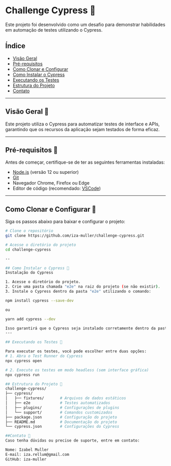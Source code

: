 # Challenge Cypress 🚀
Este projeto foi desenvolvido como um desafio para demonstrar habilidades em automação de testes utilizando o Cypress.

## Índice
- [Visão Geral](#visão-geral)
- [Pré-requisitos](#pré-requisitos)
- [Como Clonar e Configurar](#como-clonar-e-configurar)
- [Como Instalar o Cypress](#como-instalar-o-cypress)
- [Executando os Testes](#executando-os-testes)
- [Estrutura do Projeto](#estrutura-do-projeto)
- [Contato](#contato)

---

## Visão Geral 🚀
Este projeto utiliza o Cypress para automatizar testes de interface e APIs, garantindo que os recursos da aplicação sejam testados de forma eficaz.

---

## Pré-requisitos 🚀
Antes de começar, certifique-se de ter as seguintes ferramentas instaladas:
- [Node.js](https://nodejs.org/) (versão 12 ou superior)
- [Git](https://git-scm.com/)
- Navegador Chrome, Firefox ou Edge
- Editor de código (recomendado: [VSCode](https://code.visualstudio.com/))

---

## Como Clonar e Configurar 🚀
Siga os passos abaixo para baixar e configurar o projeto:

```bash
# Clone o repositório
git clone https://github.com/iza-muller/challenge-cypress.git

# Acesse o diretório do projeto
cd challenge-cypress

--

## Como Instalar o Cypress 🚀
Instalação do Cypress

1. Acesse o diretório do projeto.
2. Crie uma pasta chamada "e2e" na raiz do projeto (se não existir).
3. Instale o Cypress dentro da pasta "e2e" utilizando o comando:

npm install cypress --save-dev

ou

yarn add cypress --dev

Isso garantirá que o Cypress seja instalado corretamente dentro da pasta "e2e", pronta para executar testes de ponta a ponta.
---

## Executando os Testes 🚀

Para executar os testes, você pode escolher entre duas opções:
# 1. Abra o Test Runner do Cypress
npx cypress open

# 2. Execute os testes em modo headless (sem interface gráfica)
npx cypress run

## Estrutura do Projeto 🚀
challenge-cypress/
├── cypress/
│   ├── fixtures/       # Arquivos de dados estáticos
│   ├── e2e             # Testes automatizados
│   ├── plugins/        # Configurações de plugins
│   └── support/        # Comandos customizados
├── package.json        # Configuração do projeto
├── README.md           # Documentação do projeto
└── cypress.json        # Configurações do Cypress

##Contato 🚀
Caso tenha dúvidas ou precise de suporte, entre em contato:

Nome: Izabel Muller
E-mail: iza.rellum@gmail.com
GitHub: iza-muller
